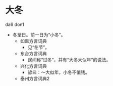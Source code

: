 # 大冬
da6 don1
+ 冬至日。前一日为“小冬”。
  * 如皋方言词典
    + 见“冬节”。
  * 东台方言词典
    + 民间称“过冬”，并有“大冬大似年”的说法。
  * 兴化方言词典
    - 谚曰：～大似年，小冬不值钱。
  * 泰州方言词典2
